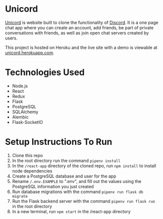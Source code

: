 # Unicord

[Unicord](://unicord.herokuapp.com/, "Live site hosted on Heroku") is website built to clone the functionality of [Discord](https://discord.com/, "Discord"). It is a one page chat app where you can create an account, add friends, be part of private conversations with friends, as well as join open chat servers created by users.

This project is hosted on Heroku and the live site with a demo is viewable at [unicord.herokuapp.com](https://unicord.herokuapp.com/, "Live site hosted on Heroku").

# Technologies Used
- Node.js
- React
- Redux
- Flask
- PostgreSQL
- SQLAlchemy
- Alembic
- Flask-SocketIO


# Setup Instructions To Run

1. Clone this repo
2. In the root directory run the command `pipenv install`
3. In the `/react-app` directory of the cloned repo, run `npm install` to install node dependencies
4. Create a PostgreSQL database and user for the app
5. Rename `/.env.EXAMPLE` to ".env", and fill out the values using the PostgreSQL information you just created
7. Run database migrations with the command `pipenv run flask db migrate`
8. Run the Flask backend server with the command `pipenv run flask run` in the root directory
9. In a new terminal, run `npm start` in the /react-app directory
